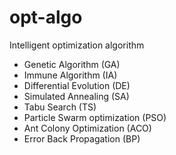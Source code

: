 # opt-algo
Intelligent optimization algorithm

* Genetic Algorithm (GA)
* Immune Algorithm (IA)
* Differential Evolution (DE)
* Simulated Annealing (SA)
* Tabu Search (TS)
* Particle Swarm optimization (PSO)
* Ant Colony Optimization (ACO)
* Error Back Propagation (BP)
